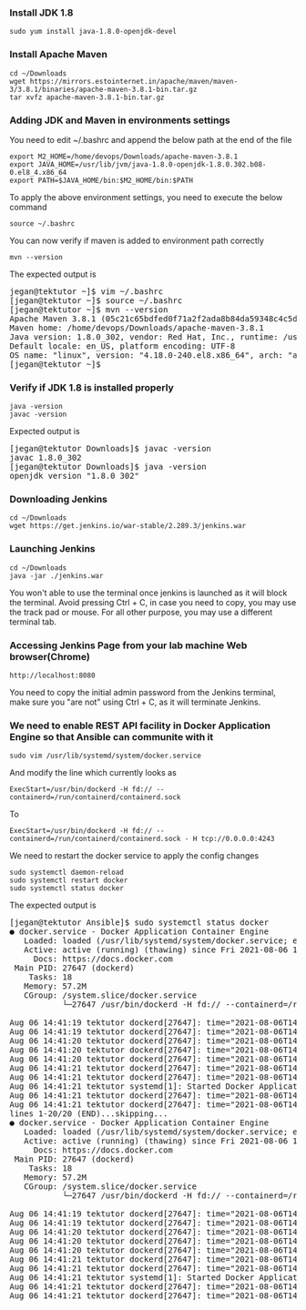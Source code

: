### Install JDK 1.8
```
sudo yum install java-1.8.0-openjdk-devel
```
### Install Apache Maven 
```
cd ~/Downloads
wget https://mirrors.estointernet.in/apache/maven/maven-3/3.8.1/binaries/apache-maven-3.8.1-bin.tar.gz
tar xvfz apache-maven-3.8.1-bin.tar.gz
```

### Adding JDK and Maven in environments settings
You need to edit ~/.bashrc and append the below path at the end of the file
```
export M2_HOME=/home/devops/Downloads/apache-maven-3.8.1
export JAVA_HOME=/usr/lib/jvm/java-1.8.0-openjdk-1.8.0.302.b08-0.el8_4.x86_64
export PATH=$JAVA_HOME/bin:$M2_HOME/bin:$PATH
```
To apply the above environment settings, you need to execute the below command
```
source ~/.bashrc
```
You can now verify if maven is added to environment path correctly
```
mvn --version
```
The expected output is
<pre>
jegan@tektutor ~]$ vim ~/.bashrc
[jegan@tektutor ~]$ source ~/.bashrc
[jegan@tektutor ~]$ mvn --version
Apache Maven 3.8.1 (05c21c65bdfed0f71a2f2ada8b84da59348c4c5d)
Maven home: /home/devops/Downloads/apache-maven-3.8.1
Java version: 1.8.0_302, vendor: Red Hat, Inc., runtime: /usr/lib/jvm/java-1.8.0-openjdk-1.8.0.302.b08-0.el8_4.x86_64/jre
Default locale: en_US, platform encoding: UTF-8
OS name: "linux", version: "4.18.0-240.el8.x86_64", arch: "amd64", family: "unix"
[jegan@tektutor ~]$ 
</pre>

### Verify if JDK 1.8 is installed properly
```
java -version
javac -version
```
Expected output is
<pre>
[jegan@tektutor Downloads]$ javac -version
javac 1.8.0_302
[jegan@tektutor Downloads]$ java -version
openjdk version "1.8.0_302"
</pre>

### Downloading Jenkins
```
cd ~/Downloads
wget https://get.jenkins.io/war-stable/2.289.3/jenkins.war
```

### Launching Jenkins
```
cd ~/Downloads
java -jar ./jenkins.war
```
You won't able to use the terminal once jenkins is launched as it will block the terminal.  Avoid pressing Ctrl + C, in case you need to copy, you may use the track pad or mouse. For all other purpose, you may use a different terminal tab.

### Accessing Jenkins Page from your lab machine Web browser(Chrome)
```
http://localhost:8080
```
You need to copy the initial admin password from the Jenkins terminal, make sure you "are not" using Ctrl + C, as it will terminate Jenkins.

### We need to enable REST API facility in Docker Application Engine so that Ansible can communite with it
```
sudo vim /usr/lib/systemd/system/docker.service
```
And modify the line which currently looks as
```
ExecStart=/usr/bin/dockerd -H fd:// --containerd=/run/containerd/containerd.sock
```
To
```
ExecStart=/usr/bin/dockerd -H fd:// --containerd=/run/containerd/containerd.sock - H tcp://0.0.0.0:4243
```

We need to restart the docker service to apply the config changes
```
sudo systemctl daemon-reload
sudo systemctl restart docker
sudo systemctl status docker
```
The expected output is
<pre>
[jegan@tektutor Ansible]$ sudo systemctl status docker
● docker.service - Docker Application Container Engine
   Loaded: loaded (/usr/lib/systemd/system/docker.service; enabled; vendor preset: disabled)
   Active: active (running) (thawing) since Fri 2021-08-06 14:41:21 IST; 7s ago
     Docs: https://docs.docker.com
 Main PID: 27647 (dockerd)
    Tasks: 18
   Memory: 57.2M
   CGroup: /system.slice/docker.service
           └─27647 /usr/bin/dockerd -H fd:// --containerd=/run/containerd/containerd.sock -H tcp://0.0.0.0:4243

Aug 06 14:41:19 tektutor dockerd[27647]: time="2021-08-06T14:41:19.910054699+05:30" level=info msg="Firewalld: interface>
Aug 06 14:41:19 tektutor dockerd[27647]: time="2021-08-06T14:41:19.978499981+05:30" level=info msg="Firewalld: interface>
Aug 06 14:41:20 tektutor dockerd[27647]: time="2021-08-06T14:41:20.468188365+05:30" level=info msg="Default bridge (dock>
Aug 06 14:41:20 tektutor dockerd[27647]: time="2021-08-06T14:41:20.710088968+05:30" level=info msg="Firewalld: interface>
Aug 06 14:41:20 tektutor dockerd[27647]: time="2021-08-06T14:41:20.966675727+05:30" level=info msg="Loading containers: >
Aug 06 14:41:21 tektutor dockerd[27647]: time="2021-08-06T14:41:21.006764874+05:30" level=info msg="Docker daemon" commi>
Aug 06 14:41:21 tektutor dockerd[27647]: time="2021-08-06T14:41:21.006945032+05:30" level=info msg="Daemon has completed>
Aug 06 14:41:21 tektutor systemd[1]: Started Docker Application Container Engine.
Aug 06 14:41:21 tektutor dockerd[27647]: time="2021-08-06T14:41:21.057823259+05:30" level=info msg="API listen on /var/r>
Aug 06 14:41:21 tektutor dockerd[27647]: time="2021-08-06T14:41:21.065545519+05:30" level=info msg="API listen on [::]:4>
lines 1-20/20 (END)...skipping...
● docker.service - Docker Application Container Engine
   Loaded: loaded (/usr/lib/systemd/system/docker.service; enabled; vendor preset: disabled)
   Active: active (running) (thawing) since Fri 2021-08-06 14:41:21 IST; 7s ago
     Docs: https://docs.docker.com
 Main PID: 27647 (dockerd)
    Tasks: 18
   Memory: 57.2M
   CGroup: /system.slice/docker.service
           └─27647 /usr/bin/dockerd -H fd:// --containerd=/run/containerd/containerd.sock -H tcp://0.0.0.0:4243

Aug 06 14:41:19 tektutor dockerd[27647]: time="2021-08-06T14:41:19.910054699+05:30" level=info msg="Firewalld: interface br-cfe86aa580ac al>
Aug 06 14:41:19 tektutor dockerd[27647]: time="2021-08-06T14:41:19.978499981+05:30" level=info msg="Firewalld: interface br-cfe86aa580ac al>
Aug 06 14:41:20 tektutor dockerd[27647]: time="2021-08-06T14:41:20.468188365+05:30" level=info msg="Default bridge (docker0) is assigned wi>
Aug 06 14:41:20 tektutor dockerd[27647]: time="2021-08-06T14:41:20.710088968+05:30" level=info msg="Firewalld: interface docker0 already pa>
Aug 06 14:41:20 tektutor dockerd[27647]: time="2021-08-06T14:41:20.966675727+05:30" level=info msg="Loading containers: done."
Aug 06 14:41:21 tektutor dockerd[27647]: time="2021-08-06T14:41:21.006764874+05:30" level=info msg="Docker daemon" commit=b0f5bc3 graphdriv>
Aug 06 14:41:21 tektutor dockerd[27647]: time="2021-08-06T14:41:21.006945032+05:30" level=info msg="Daemon has completed initialization"
Aug 06 14:41:21 tektutor systemd[1]: Started Docker Application Container Engine.
Aug 06 14:41:21 tektutor dockerd[27647]: time="2021-08-06T14:41:21.057823259+05:30" level=info msg="API listen on /var/run/docker.sock"
Aug 06 14:41:21 tektutor dockerd[27647]: time="2021-08-06T14:41:21.065545519+05:30" level=info msg="API listen on [::]:4243"
</pre>

